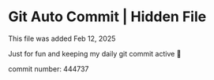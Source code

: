 # Git Auto Commit | Hidden File

This file was added Feb 12, 2025

Just for fun and keeping my daily git commit active 🤪

commit number: 444737
